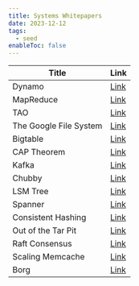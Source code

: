 ```yaml
---
title: Systems Whitepapers
date: 2023-12-12
tags:
  - seed
enableToc: false
---
```

| Title                                                    | Link                                                                                         |
|----------------------------------------------------------|----------------------------------------------------------------------------------------------|
| Dynamo                                      | [Link](https://www.allthingsdistributed.com/files/amazon-dynamo-sosp2007.pdf)                |
| MapReduce  | [Link](https://static.googleusercontent.com/media/research.google.com/en//archive/mapreduce-osdi04.pdf) |
| TAO | [Link](https://www.usenix.org/system/files/conference/atc13/atc13-bronson.pdf)              |
| The Google File System                                   | [Link](https://static.googleusercontent.com/media/research.google.com/en//archive/gfs-sosp2003.pdf) |
| Bigtable | [Link](https://static.googleusercontent.com/media/research.google.com/en//archive/bigtable-osdi06.pdf) |
| CAP Theorem     | [Link](https://groups.csail.mit.edu/tds/papers/Gilbert/Brewer2.pdf)                          |
| Kafka | [Link](https://notes.stephenholiday.com/Kafka.pdf)                                            |
| Chubby | [Link](https://static.googleusercontent.com/media/research.google.com/en//archive/chubby-osdi06.pdf) |
| LSM Tree                 | [Link](https://www.cs.umb.edu/~poneil/lsmtree.pdf)                                            |
| Spanner          | [Link](https://static.googleusercontent.com/media/research.google.com/en//archive/spanner-osdi2012.pdf) |
| Consistent Hashing                      | [Link](https://www.cs.princeton.edu/courses/archive/fall09/cos518/papers/chash.pdf)          |
| Out of the Tar Pit                                       | [Link](https://curtclifton.net/papers/MoseleyMarks06a.pdf)                                    |
| Raft Consensus | [Link](https://raft.github.io/raft.pdf)                                                      |
| Scaling Memcache | [Link](https://www.usenix.org/system/files/conference/nsdi13/nsdi13-final170_update.pdf)     |
| Borg                                | [Link](https://www.cs.cmu.edu/~harchol/Papers/EuroSys20.pdf)                                  |
